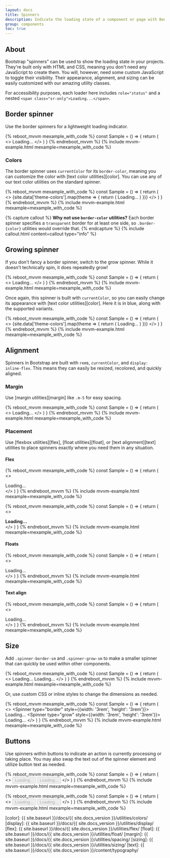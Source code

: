 ```yaml
---
layout: docs
title: Spinners
description: Indicate the loading state of a component or page with Bootstrap spinners, built entirely with HTML, CSS, and no JavaScript.
group: components
toc: true
---
```


## About

Bootstrap "spinners" can be used to show the loading state in your projects. They're built only with HTML and CSS, meaning you don't need any JavaScript to create them. You will, however, need some custom JavaScript to toggle their visibility. Their appearance, alignment, and sizing can be easily customized with our amazing utility classes.

For accessibility purposes, each loader here includes `role="status"` and a nested `<span class="sr-only">Loading...</span>`.

## Border spinner

Use the border spinners for a lightweight loading indicator.

{% reboot_mvvm mexample_with_code %}
const Sample = () => {
  return (
    <>
      <Spinner type="border">
        <span class="sr-only">Loading...</span>
      </Spinner>
    </>
  )
}
{% endreboot_mvvm %}
{% include mvvm-example.html mexample=mexample_with_code %}

### Colors

The border spinner uses `currentColor` for its `border-color`, meaning you can customize the color with [text color utilities][color]. You can use any of our text color utilities on the standard spinner.

{% reboot_mvvm mexample_with_code %}
const Sample = () => {
  return (
    <>
      {site.data['theme-colors'].map(theme => {
        return (
          <Spinner class="mr-1" type="border" color={theme.name}>
            <span class="sr-only">Loading...</span>
          </Spinner>
        )
      })}
    </>
  )
}
{% endreboot_mvvm %}
{% include mvvm-example.html mexample=mexample_with_code %}

{% capture callout %}
**Why not use `border-color` utilities?** Each border spinner specifies a `transparent` border for at least one side, so `.border-{color}` utilities would override that.
{% endcapture %}
{% include callout.html content=callout type="info" %}

## Growing spinner

If you don't fancy a border spinner, switch to the grow spinner. While it doesn't technically spin, it does repeatedly grow!

{% reboot_mvvm mexample_with_code %}
const Sample = () => {
  return (
    <>
      <Spinner type="grow">
        <span class="sr-only">Loading...</span>
      </Spinner>
    </>
  )
}
{% endreboot_mvvm %}
{% include mvvm-example.html mexample=mexample_with_code %}

Once again, this spinner is built with `currentColor`, so you can easily change its appearance with [text color utilities][color]. Here it is in blue, along with the supported variants.

{% reboot_mvvm mexample_with_code %}
const Sample = () => {
  return (
    <>
      {site.data['theme-colors'].map(theme => {
        return (
          <Spinner class="mr-1" type="grow" color={theme.name}>
            <span class="sr-only">Loading...</span>
          </Spinner>
        )
      })}
    </>
  )
}
{% endreboot_mvvm %}
{% include mvvm-example.html mexample=mexample_with_code %}

## Alignment

Spinners in Bootstrap are built with `rem`s, `currentColor`, and `display: inline-flex`. This means they can easily be resized, recolored, and quickly aligned.

### Margin

Use [margin utilities][margin] like `.m-5` for easy spacing.

{% reboot_mvvm mexample_with_code %}
const Sample = () => {
  return (
    <>
      <Spinner type="border" class="m-5">
        <span class="sr-only">Loading...</span>
      </Spinner>
    </>
  )
}
{% endreboot_mvvm %}
{% include mvvm-example.html mexample=mexample_with_code %}

### Placement

Use [flexbox utilities][flex], [float utilities][float], or [text alignment][text] utilities to place spinners exactly where you need them in any situation.

#### Flex

{% reboot_mvvm mexample_with_code %}
const Sample = () => {
  return (
    <>
      <div class="d-flex justify-content-center">
        <Spinner type="border">
          <span class="sr-only">Loading...</span>
        </Spinner>
      </div>
    </>
  )
}
{% endreboot_mvvm %}
{% include mvvm-example.html mexample=mexample_with_code %}

{% reboot_mvvm mexample_with_code %}
const Sample = () => {
  return (
    <>
      <div class="d-flex align-items-center">
        <strong>Loading...</strong>
        <Spinner type="border" class="ml-auto" aria-hidden="true" />
      </div>
    </>
  )
}
{% endreboot_mvvm %}
{% include mvvm-example.html mexample=mexample_with_code %}

#### Floats

{% reboot_mvvm mexample_with_code %}
const Sample = () => {
  return (
    <>
      <div class="clearfix">
        <Spinner type="border" class="float-right">
          <span class="sr-only">Loading...</span>
        </Spinner>
      </div>
    </>
  )
}
{% endreboot_mvvm %}
{% include mvvm-example.html mexample=mexample_with_code %}

#### Text align

{% reboot_mvvm mexample_with_code %}
const Sample = () => {
  return (
    <>
      <div class="text-center">
        <Spinner type="border">
          <span class="sr-only">Loading...</span>
        </Spinner>
      </div>
    </>
  )
}
{% endreboot_mvvm %}
{% include mvvm-example.html mexample=mexample_with_code %}

## Size

Add `.spinner-border-sm` and `.spinner-grow-sm` to make a smaller spinner that can quickly be used within other components.

{% reboot_mvvm mexample_with_code %}
const Sample = () => {
  return (
    <>
      <Spinner type="border" size="sm">
        <span class="sr-only">Loading...</span>
      </Spinner>
      <Spinner type="grow" size="sm">
        <span class="sr-only">Loading...</span>
      </Spinner>
    </>
  )
}
{% endreboot_mvvm %}
{% include mvvm-example.html mexample=mexample_with_code %}

Or, use custom CSS or inline styles to change the dimensions as needed.

{% reboot_mvvm mexample_with_code %}
const Sample = () => {
  return (
    <>
      <Spinner type="border" style={{width: '3rem', 'height': '3rem'}}>
        <span class="sr-only">Loading...</span>
      </Spinner>
      <Spinner type="grow" style={{width: '3rem', 'height': '3rem'}}>
        <span class="sr-only">Loading...</span>
      </Spinner>
    </>
  )
}
{% endreboot_mvvm %}
{% include mvvm-example.html mexample=mexample_with_code %}

## Buttons

Use spinners within buttons to indicate an action is currently processing or taking place. You may also swap the text out of the spinner element and utilize button text as needed.

{% reboot_mvvm mexample_with_code %}
const Sample = () => {
  return (
    <>
      <Button theme="primary" disabled class="mr-1">
        <Spinner size="sm" type="border" aria-hidden="true" />
        <span class="sr-only">Loading...</span>
      </Button>
      <Button theme="primary" disabled class="mr-1">
        <Spinner size="sm" type="border" aria-hidden="true" class="mr-1" />
        Loading...
      </Button>
    </>
  )
}
{% endreboot_mvvm %}
{% include mvvm-example.html mexample=mexample_with_code %}

{% reboot_mvvm mexample_with_code %}
const Sample = () => {
  return (
    <>
      <Button theme="primary" disabled class="mr-1">
        <Spinner size="sm" type="grow" aria-hidden="true" />
        <span class="sr-only">Loading...</span>
      </Button>
      <Button theme="primary" disabled class="mr-1">
        <Spinner size="sm" type="grow" aria-hidden="true" class="mr-1" />
        Loading...
      </Button>
    </>
  )
}
{% endreboot_mvvm %}
{% include mvvm-example.html mexample=mexample_with_code %}

[color]:   {{ site.baseurl }}/docs/{{ site.docs_version }}/utilities/colors/
[display]: {{ site.baseurl }}/docs/{{ site.docs_version }}/utilities/display/
[flex]:    {{ site.baseurl }}/docs/{{ site.docs_version }}/utilities/flex/
[float]:   {{ site.baseurl }}/docs/{{ site.docs_version }}/utilities/float/
[margin]:  {{ site.baseurl }}/docs/{{ site.docs_version }}/utilities/spacing/
[sizing]:  {{ site.baseurl }}/docs/{{ site.docs_version }}/utilities/sizing/
[text]:    {{ site.baseurl }}/docs/{{ site.docs_version }}/content/typography/
